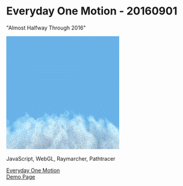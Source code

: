 # Everyday One Motion - 20160901  

"Almost Halfway Through 2016"  

![](20160901.gif)  

JavaScript, WebGL, Raymarcher, Pathtracer  

[Everyday One Motion](http://motions.work/motion/385)  
[Demo Page](http://fms-cat-eom.github.io/20160901/dist)  
